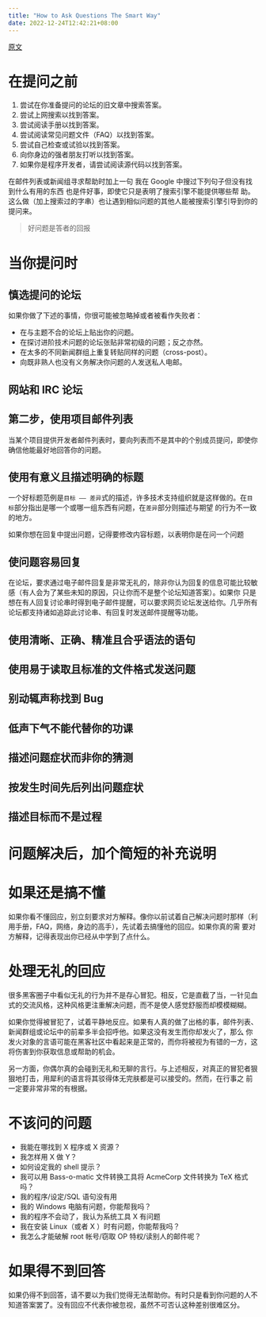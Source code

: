 ```yaml
---
title: "How to Ask Questions The Smart Way"
date: 2022-12-24T12:42:21+08:00
---
```


[原文](https://github.com/ryanhanwu/How-To-Ask-Questions-The-Smart-Way/blob/main/README-zh_CN.md)

# 在提问之前

1. 尝试在你准备提问的论坛的旧文章中搜索答案。
2. 尝试上网搜索以找到答案。
3. 尝试阅读手册以找到答案。
4. 尝试阅读常见问题文件（FAQ）以找到答案。
5. 尝试自己检查或试验以找到答案。
6. 向你身边的强者朋友打听以找到答案。
7. 如果你是程序开发者，请尝试阅读源代码以找到答案。

在邮件列表或新闻组寻求帮助时加上一句 我在 Google 中搜过下列句子但没有找到什么有用的东西 也是件好事，即使它只是表明了搜索引擎不能提供哪些帮
助。这么做（加上搜索过的字串）也让遇到相似问题的其他人能被搜索引擎引导到你的提问来。

> 好问题是答者的回报

# 当你提问时

## 慎选提问的论坛

如果你做了下述的事情，你很可能被忽略掉或者被看作失败者：

- 在与主题不合的论坛上贴出你的问题。
- 在探讨进阶技术问题的论坛张贴非常初级的问题；反之亦然。
- 在太多的不同新闻群组上重复转贴同样的问题（cross-post）。
- 向既非熟人也没有义务解决你问题的人发送私人电邮。

## 网站和 IRC 论坛

## 第二步，使用项目邮件列表

当某个项目提供开发者邮件列表时，要向列表而不是其中的个别成员提问，即使你确信他能最好地回答你的问题。

## 使用有意义且描述明确的标题

一个好标题范例是`目标 —— 差异`式的描述，许多技术支持组织就是这样做的。在`目标`部分指出是哪一个或哪一组东西有问题，在`差异`部分则描述与期望
的行为不一致的地方。

如果你想在回复中提出问题，记得要修改内容标题，以表明你是在问一个问题

## 使问题容易回复

在论坛，要求通过电子邮件回复是非常无礼的，除非你认为回复的信息可能比较敏感（有人会为了某些未知的原因，只让你而不是整个论坛知道答案）。如果你
只是想在有人回复讨论串时得到电子邮件提醒，可以要求网页论坛发送给你。几乎所有论坛都支持诸如追踪此讨论串、有回复时发送邮件提醒等功能。

## 使用清晰、正确、精准且合乎语法的语句

## 使用易于读取且标准的文件格式发送问题

## 别动辄声称找到 Bug

## 低声下气不能代替你的功课

## 描述问题症状而非你的猜测

## 按发生时间先后列出问题症状

## 描述目标而不是过程

# 问题解决后，加个简短的补充说明

# 如果还是搞不懂

如果你看不懂回应，别立刻要求对方解释。像你以前试着自己解决问题时那样（利用手册，FAQ，网络，身边的高手），先试着去搞懂他的回应。如果你真的需
要对方解释，记得表现出你已经从中学到了点什么。

# 处理无礼的回应

很多黑客圈子中看似无礼的行为并不是存心冒犯。相反，它是直截了当，一针见血式的交流风格，这种风格更注重解决问题，而不是使人感觉舒服而却模模糊糊。

如果你觉得被冒犯了，试着平静地反应。如果有人真的做了出格的事，邮件列表、新闻群组或论坛中的前辈多半会招呼他。如果这没有发生而你却发火了，那么
你发火对象的言语可能在黑客社区中看起来是正常的，而你将被视为有错的一方，这将伤害到你获取信息或帮助的机会。

另一方面，你偶尔真的会碰到无礼和无聊的言行。与上述相反，对真正的冒犯者狠狠地打击，用犀利的语言将其驳得体无完肤都是可以接受的。然而，在行事之
前一定要非常非常的有根据。

# 不该问的问题

- 我能在哪找到 X 程序或 X 资源？
- 我怎样用 X 做 Y？
- 如何设定我的 shell 提示？
- 我可以用 Bass-o-matic 文件转换工具将 AcmeCorp 文件转换为 TeX 格式吗？
- 我的程序/设定/SQL 语句没有用
- 我的 Windows 电脑有问题，你能帮我吗？
- 我的程序不会动了，我认为系统工具 X 有问题
- 我在安装 Linux（或者 X ）时有问题，你能帮我吗？
- 我怎么才能破解 root 帐号/窃取 OP 特权/读别人的邮件呢？

# 如果得不到回答

如果仍得不到回答，请不要以为我们觉得无法帮助你。有时只是看到你问题的人不知道答案罢了。没有回应不代表你被忽视，虽然不可否认这种差别很难区分。

